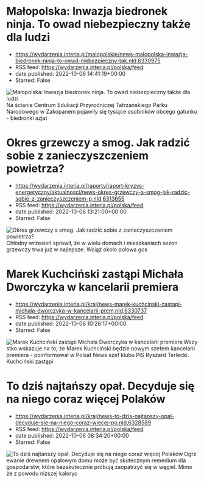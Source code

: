 # Małopolska: Inwazja biedronek ninja. To owad niebezpieczny także dla ludzi
 - https://wydarzenia.interia.pl/malopolskie/news-malopolska-inwazja-biedronek-ninja-to-owad-niebezpieczny-tak,nId,6330975
 - RSS feed: https://wydarzenia.interia.pl/polska/feed
 - date published: 2022-10-06 14:41:19+00:00
 - Starred: False

<p><a href="https://wydarzenia.interia.pl/malopolskie/news-malopolska-inwazja-biedronek-ninja-to-owad-niebezpieczny-tak,nId,6330975"><img align="left" alt="Małopolska: Inwazja biedronek ninja. To owad niebezpieczny także dla ludzi " src="https://i.iplsc.com/malopolska-inwazja-biedronek-ninja-to-owad-niebezpieczny-tak/000G61YEOLWTGQDM-C321.jpg" /></a>Na ścianie Centrum Edukacji Przyrodniczej Tatrzańskiego Parku Narodowego w Zakopanem pojawiły się tysiące osobników obcego gatunku - biedronki azjat

# Okres grzewczy a smog. Jak radzić sobie z zanieczyszczeniem powietrza?
 - https://wydarzenia.interia.pl/raporty/raport-kryzys-energetyczny/aktualnosci/news-okres-grzewczy-a-smog-jak-radzic-sobie-z-zanieczyszczeniem-p,nId,6313655
 - RSS feed: https://wydarzenia.interia.pl/polska/feed
 - date published: 2022-10-06 13:21:00+00:00
 - Starred: False

<p><a href="https://wydarzenia.interia.pl/raporty/raport-kryzys-energetyczny/aktualnosci/news-okres-grzewczy-a-smog-jak-radzic-sobie-z-zanieczyszczeniem-p,nId,6313655"><img align="left" alt="Okres grzewczy a smog. Jak radzić sobie z zanieczyszczeniem powietrza?" src="https://i.iplsc.com/okres-grzewczy-a-smog-jak-radzic-sobie-z-zanieczyszczeniem-p/000G3DOEYKX19BPO-C321.jpg" /></a>Chłodny wrzesień sprawił, że w wielu domach i mieszkaniach sezon grzewczy trwa już w najlepsze. Wciąż około połowa gos

# Marek Kuchciński zastąpi Michała Dworczyka w kancelarii premiera
 - https://wydarzenia.interia.pl/kraj/news-marek-kuchcinski-zastapi-michala-dworczyka-w-kancelarii-prem,nId,6330737
 - RSS feed: https://wydarzenia.interia.pl/polska/feed
 - date published: 2022-10-06 10:26:17+00:00
 - Starred: False

<p><a href="https://wydarzenia.interia.pl/kraj/news-marek-kuchcinski-zastapi-michala-dworczyka-w-kancelarii-prem,nId,6330737"><img align="left" alt="Marek Kuchciński zastąpi Michała Dworczyka w kancelarii premiera" src="https://i.iplsc.com/marek-kuchcinski-zastapi-michala-dworczyka-w-kancelarii-prem/000G60NIBUEFWAQS-C321.jpg" /></a>Wszystko wskazuje na to, że Marek Kuchciński będzie nowym szefem kancelarii premiera - poinformował w Polsat News szef klubu PiS Ryszard Terlecki. Kuchciński zastąpi 

# To dziś najtańszy opał. Decyduje się na niego coraz więcej Polaków
 - https://wydarzenia.interia.pl/kraj/news-to-dzis-najtanszy-opal-decyduje-sie-na-niego-coraz-wiecej-po,nId,6328589
 - RSS feed: https://wydarzenia.interia.pl/polska/feed
 - date published: 2022-10-06 08:34:20+00:00
 - Starred: False

<p><a href="https://wydarzenia.interia.pl/kraj/news-to-dzis-najtanszy-opal-decyduje-sie-na-niego-coraz-wiecej-po,nId,6328589"><img align="left" alt="To dziś najtańszy opał. Decyduje się na niego coraz więcej Polaków" src="https://i.iplsc.com/to-dzis-najtanszy-opal-decyduje-sie-na-niego-coraz-wiecej-po/000ARDV7R37OVEBD-C321.jpg" /></a>Ogrzewanie drewnem opałowym domu może być skutecznym remedium dla gospodarstw, które bezskutecznie próbują zaopatrzyć się w węgiel. Mimo że z powodu niższej kaloryc
